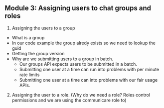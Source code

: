 ## Module 3: Assigning users to chat groups and roles

1. Assigning the users to a group

- What is a group
- In our code example the group alredy exists so we need to lookup the guid
- Getting the group version
- Why are we submitting users to a group in batch.
  - Our groups API expects users to be submitted in a batch.
  - Submitting one user at a time can run into problems with per minute rate limits
  - Submitting one user at a time can into problems with our fair usage APIs.

2.  Assigning the user to a role. (Why do we need a role? Roles control permissions and we are using the communicare role to)
